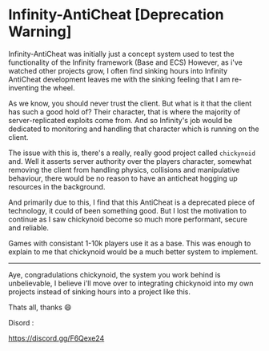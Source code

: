 # Infinity-AntiCheat [Deprecation Warning]


Infinity-AntiCheat was initially just a concept system used to test the functionality of the Infinity framework (Base and ECS)
However, as i've watched other projects grow, I often find sinking hours into Infinity AntiCheat development leaves me with the sinking feeling that I am re-inventing the wheel.

As we know, you should never trust the client. But what is it that the client has such a good hold of? Their character, that is where the majority of server-replicated exploits come from.
And so Infinity's job would be dedicated to monitoring and handling that character which is running on the client. 

The issue with this is, there's a really, really good project called `chickynoid` and. Well it asserts server authority over the players character,  somewhat removing the client
from handling physics, collisions and manipulative behaviour, there would be no reason to have an anticheat hogging up resources in the background. 

And primarily due to this, I find that this AntiCheat is a deprecated piece of technology, it could of been something good. But I lost the motivation to continue as I saw
chickynoid become so much more performant, secure and reliable. 

Games with consistant 1-10k players use it as a base. This was enough to explain to me that chickynoid would be a much better system to implement. 

---

Aye, congradulations chickynoid, the system you work behind is unbelievable, I believe i'll move over to integrating chickynoid into my own projects instead of sinking hours into a
project like this.

Thats all, thanks :smile:


Disord :

https://discord.gg/F6Qexe24